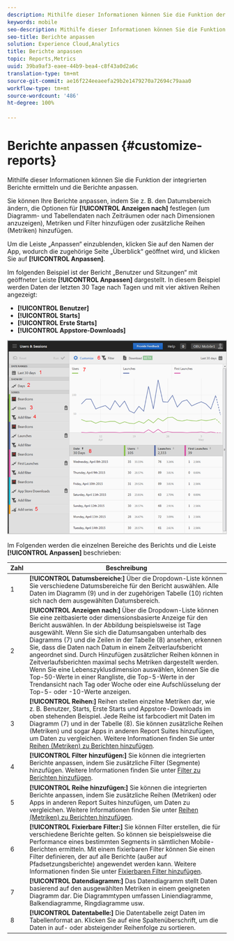 ```yaml
---
description: Mithilfe dieser Informationen können Sie die Funktion der integrierten Berichte ermitteln und die Berichte anpassen.
keywords: mobile
seo-description: Mithilfe dieser Informationen können Sie die Funktion der integrierten Berichte ermitteln und die Berichte anpassen.
seo-title: Berichte anpassen
solution: Experience Cloud,Analytics
title: Berichte anpassen
topic: Reports,Metrics
uuid: 39ba9af3-eaee-44b9-bea4-c8f43a0d2a6c
translation-type: tm+mt
source-git-commit: ae16f224eeaeefa29b2e1479270a72694c79aaa0
workflow-type: tm+mt
source-wordcount: '486'
ht-degree: 100%

---
```



# Berichte anpassen {#customize-reports}

Mithilfe dieser Informationen können Sie die Funktion der integrierten Berichte ermitteln und die Berichte anpassen.

Sie können Ihre Berichte anpassen, indem Sie z. B. den Datumsbereich ändern, die Optionen für **[!UICONTROL Anzeigen nach]** festlegen (um Diagramm- und Tabellendaten nach Zeiträumen oder nach Dimensionen anzuzeigen), Metriken und Filter hinzufügen oder zusätzliche Reihen (Metriken) hinzufügen.

Um die Leiste „Anpassen“ einzublenden, klicken Sie auf den Namen der App, wodurch die zugehörige Seite „Überblick“ geöffnet wird, und klicken Sie auf **[!UICONTROL Anpassen]**.

Im folgenden Beispiel ist der Bericht „Benutzer und Sitzungen“ mit geöffneter Leiste **[!UICONTROL Anpassen]** dargestellt. In diesem Beispiel werden Daten der letzten 30 Tage nach Tagen und mit vier aktiven Reihen angezeigt:

* **[!UICONTROL Benutzer]**
* **[!UICONTROL Starts]**
* **[!UICONTROL Erste Starts]**
* **[!UICONTROL Appstore-Downloads]**

![](assets/reports.png)

Im Folgenden werden die einzelnen Bereiche des Berichts und die Leiste **[!UICONTROL Anpassen]** beschrieben:

| Zahl | Beschreibung |
|--- |--- |
| 1 | **[!UICONTROL Datumsbereiche:]** Über die Dropdown-Liste können Sie verschiedene Datumsbereiche für den Bericht auswählen. Alle Daten im Diagramm (9) und in der zugehörigen Tabelle (10) richten sich nach dem ausgewählten Datumsbereich. |
| 2 | **[!UICONTROL Anzeigen nach:]** Über die Dropdown-Liste können Sie eine zeitbasierte oder dimensionsbasierte Anzeige für den Bericht auswählen.  In der Abbildung beispielsweise ist Tage ausgewählt. Wenn Sie sich die Datumsangaben unterhalb des Diagramms (7) und die Zeilen in der Tabelle (8) ansehen, erkennen Sie, dass die Daten nach Datum in einem Zeitverlaufsbericht angeordnet sind. Durch Hinzufügen zusätzlicher Reihen können in Zeitverlaufsberichten maximal sechs Metriken dargestellt werden.  Wenn Sie eine Lebenszyklusdimension auswählen, können Sie die Top-50-Werte in einer Rangliste, die Top-5-Werte in der Trendansicht nach Tag oder Woche oder eine Aufschlüsselung der Top-5- oder -10-Werte anzeigen. |
| 3 | **[!UICONTROL Reihen:]** Reihen stellen einzelne Metriken dar, wie z. B. Benutzer, Starts, Erste Starts und Appstore-Downloads im oben stehenden Beispiel. Jede Reihe ist farbcodiert mit Daten im Diagramm (7) und in der Tabelle (8).  Sie können zusätzliche Reihen (Metriken) und sogar Apps in anderen Report Suites hinzufügen, um Daten zu vergleichen.  Weitere Informationen finden Sie unter [Reihen (Metriken) zu Berichten hinzufügen](/help/using/usage/reports-customize/t-reports-series.md). |
| 4 | **[!UICONTROL Filter hinzufügen:]** Sie können die integrierten Berichte anpassen, indem Sie zusätzliche Filter (Segmente) hinzufügen.  Weitere Informationen finden Sie unter [Filter zu Berichten hinzufügen](/help/using/usage/reports-customize/t-reports-customize.md). |
| 5 | **[!UICONTROL Reihe hinzufügen:]** Sie können die integrierten Berichte anpassen, indem Sie zusätzliche Reihen (Metriken) oder Apps in anderen Report Suites hinzufügen, um Daten zu vergleichen.  Weitere Informationen finden Sie unter [Reihen (Metriken) zu Berichten hinzufügen](/help/using/usage/reports-customize/t-reports-series.md). |
| 6 | **[!UICONTROL Fixierbare Filter:]** Sie können Filter erstellen, die für verschiedene Berichte gelten. So können sie beispielsweise die Performance eines bestimmten Segments in sämtlichen Mobile-Berichten ermitteln. Mit einem fixierbaren Filter können Sie einen Filter definieren, der auf alle Berichte (außer auf Pfadsetzungsberichte) angewendet werden kann.  Weitere Informationen finden Sie unter [Fixierbaren Filter hinzufügen](/help/using/usage/reports-customize/t-sticky-filter.md). |
| 7 | **[!UICONTROL Datendiagramm:]** Das Datendiagramm stellt Daten basierend auf den ausgewählten Metriken in einem geeigneten Diagramm dar. Die Diagrammtypen umfassen Liniendiagramme, Balkendiagramme, Ringdiagramme usw. |
| 8 | **[!UICONTROL Datentabelle:]** Die Datentabelle zeigt Daten im Tabellenformat an. Klicken Sie auf eine Spaltenüberschrift, um die Daten in auf- oder absteigender Reihenfolge zu sortieren. |


